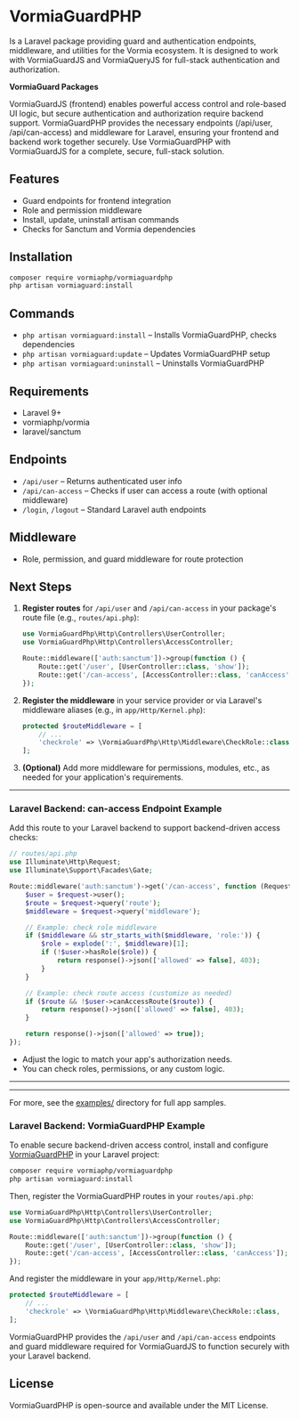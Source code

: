 # VormiaGuardPHP

Is a Laravel package providing guard and authentication endpoints, middleware, and utilities for the Vormia ecosystem. It is designed to work with VormiaGuardJS and VormiaQueryJS for full-stack authentication and authorization.

**VormiaGuard Packages**

VormiaGuardJS (frontend) enables powerful access control and role-based UI logic, but secure authentication and authorization require backend support. VormiaGuardPHP provides the necessary endpoints (/api/user, /api/can-access) and middleware for Laravel, ensuring your frontend and backend work together securely. Use VormiaGuardPHP with VormiaGuardJS for a complete, secure, full-stack solution.

## Features

- Guard endpoints for frontend integration
- Role and permission middleware
- Install, update, uninstall artisan commands
- Checks for Sanctum and Vormia dependencies

## Installation

```bash
composer require vormiaphp/vormiaguardphp
php artisan vormiaguard:install
```

## Commands

- `php artisan vormiaguard:install` – Installs VormiaGuardPHP, checks dependencies
- `php artisan vormiaguard:update` – Updates VormiaGuardPHP setup
- `php artisan vormiaguard:uninstall` – Uninstalls VormiaGuardPHP

## Requirements

- Laravel 9+
- vormiaphp/vormia
- laravel/sanctum

## Endpoints

- `/api/user` – Returns authenticated user info
- `/api/can-access` – Checks if user can access a route (with optional middleware)
- `/login`, `/logout` – Standard Laravel auth endpoints

## Middleware

- Role, permission, and guard middleware for route protection

## Next Steps

1. **Register routes** for `/api/user` and `/api/can-access` in your package's route file (e.g., `routes/api.php`):

   ```php
   use VormiaGuardPhp\Http\Controllers\UserController;
   use VormiaGuardPhp\Http\Controllers\AccessController;

   Route::middleware(['auth:sanctum'])->group(function () {
       Route::get('/user', [UserController::class, 'show']);
       Route::get('/can-access', [AccessController::class, 'canAccess']);
   });
   ```

2. **Register the middleware** in your service provider or via Laravel's middleware aliases (e.g., in `app/Http/Kernel.php`):
   ```php
   protected $routeMiddleware = [
       // ...
       'checkrole' => \VormiaGuardPhp\Http\Middleware\CheckRole::class,
   ];
   ```
3. **(Optional)** Add more middleware for permissions, modules, etc., as needed for your application's requirements.

---

### Laravel Backend: can-access Endpoint Example

Add this route to your Laravel backend to support backend-driven access checks:

```php
// routes/api.php
use Illuminate\Http\Request;
use Illuminate\Support\Facades\Gate;

Route::middleware('auth:sanctum')->get('/can-access', function (Request $request) {
    $user = $request->user();
    $route = $request->query('route');
    $middleware = $request->query('middleware');

    // Example: check role middleware
    if ($middleware && str_starts_with($middleware, 'role:')) {
        $role = explode(':', $middleware)[1];
        if (!$user->hasRole($role)) {
            return response()->json(['allowed' => false], 403);
        }
    }

    // Example: check route access (customize as needed)
    if ($route && !$user->canAccessRoute($route)) {
        return response()->json(['allowed' => false], 403);
    }

    return response()->json(['allowed' => true]);
});
```

- Adjust the logic to match your app's authorization needs.
- You can check roles, permissions, or any custom logic.

---

---

For more, see the [examples/](./examples/) directory for full app samples.

### Laravel Backend: VormiaGuardPHP Example

To enable secure backend-driven access control, install and configure [VormiaGuardPHP](https://github.com/vormiaphp/vormiaguardphp) in your Laravel project:

```bash
composer require vormiaphp/vormiaguardphp
php artisan vormiaguard:install
```

Then, register the VormiaGuardPHP routes in your `routes/api.php`:

```php
use VormiaGuardPhp\Http\Controllers\UserController;
use VormiaGuardPhp\Http\Controllers\AccessController;

Route::middleware(['auth:sanctum'])->group(function () {
    Route::get('/user', [UserController::class, 'show']);
    Route::get('/can-access', [AccessController::class, 'canAccess']);
});
```

And register the middleware in your `app/Http/Kernel.php`:

```php
protected $routeMiddleware = [
    // ...
    'checkrole' => \VormiaGuardPhp\Http\Middleware\CheckRole::class,
];
```

VormiaGuardPHP provides the `/api/user` and `/api/can-access` endpoints and guard middleware required for VormiaGuardJS to function securely with your Laravel backend.

## License

VormiaGuardPHP is open-source and available under the MIT License.
